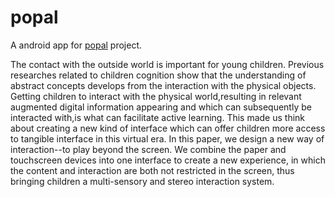# popal
A android app for [popal](https://www.yeqian.biz/popal-tui) project.

The contact with the outside world is important for young children. Previous researches related to children cognition show that the understanding of abstract concepts develops from the interaction with the physical objects. Getting children to interact with the physical world,resulting in relevant augmented digital information appearing and which can subsequently be interacted with,is what can facilitate active learning. This made us think about creating a new kind of interface which can offer children more access to tangible interface in this virtual era. In this paper, we design a new way of interaction--to play beyond the screen. We combine the paper and touchscreen devices into one interface to create a new experience, in which the content and interaction are both not restricted in the screen, thus bringing children a multi-sensory and stereo interaction system.

